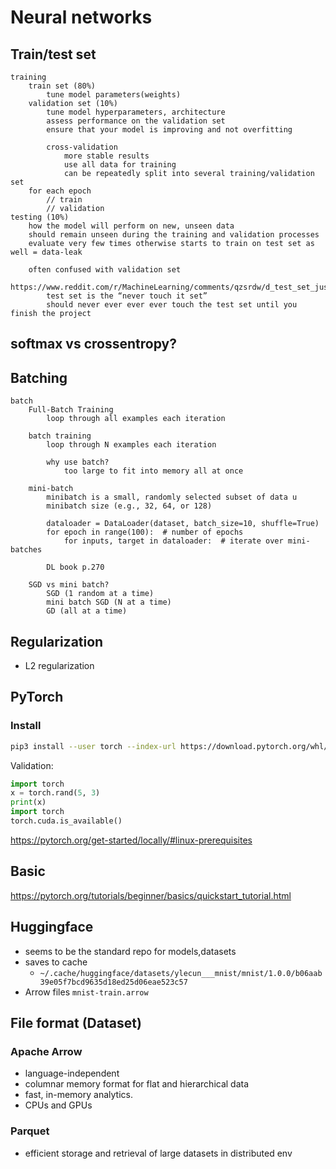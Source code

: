 # Neural networks

## Train/test set
```
training
    train set (80%)
        tune model parameters(weights)
    validation set (10%)
        tune model hyperparameters, architecture
        assess performance on the validation set
        ensure that your model is improving and not overfitting

        cross-validation
            more stable results
            use all data for training
            can be repeatedly split into several training/validation set
    for each epoch
        // train
        // validation
testing (10%)
    how the model will perform on new, unseen data
    should remain unseen during the training and validation processes
    evaluate very few times otherwise starts to train on test set as well = data-leak
    
    often confused with validation set
        https://www.reddit.com/r/MachineLearning/comments/qzsrdw/d_test_set_just_a_glorified_validation_set/
        test set is the “never touch it set”
        should never ever ever ever touch the test set until you finish the project 
```

## softmax vs crossentropy?

## Batching
```
batch
	Full-Batch Training
		loop through all examples each iteration

	batch training
		loop through N examples each iteration

		why use batch?
			too large to fit into memory all at once

	mini-batch
		minibatch is a small, randomly selected subset of data u
		minibatch size (e.g., 32, 64, or 128)

		dataloader = DataLoader(dataset, batch_size=10, shuffle=True) 
		for epoch in range(100):  # number of epochs
    		for inputs, target in dataloader:  # iterate over mini-batches

        DL book p.270

	SGD vs mini batch?
		SGD (1 random at a time)
		mini batch SGD (N at a time)
		GD (all at a time)
```

## Regularization
- L2 regularization

## PyTorch
### Install
```bash
pip3 install --user torch --index-url https://download.pytorch.org/whl/cu124
```
Validation:
```python
import torch
x = torch.rand(5, 3)
print(x)
import torch
torch.cuda.is_available()
```
<https://pytorch.org/get-started/locally/#linux-prerequisites>

## Basic
<https://pytorch.org/tutorials/beginner/basics/quickstart_tutorial.html>

## Huggingface
- seems to be the standard repo for models,datasets
- saves to cache
    - `~/.cache/huggingface/datasets/ylecun___mnist/mnist/1.0.0/b06aab39e05f7bcd9635d18ed25d06eae523c57`
- Arrow files `mnist-train.arrow`

## File format (Dataset)
### Apache Arrow
- language-independent
- columnar memory format for flat and hierarchical data
- fast, in-memory analytics.
- CPUs and GPUs

### Parquet
- efficient storage and retrieval of large datasets in distributed env
